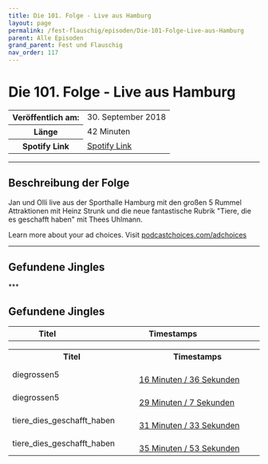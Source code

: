 ```yaml
---
title: Die 101. Folge - Live aus Hamburg
layout: page
permalink: /fest-flauschig/episoden/Die-101-Folge-Live-aus-Hamburg
parent: Alle Episoden
grand_parent: Fest und Flauschig
nav_order: 117
---
```


# Die 101. Folge - Live aus Hamburg
<table class="resp-table dcf-table dcf-table-responsive dcf-table-bordered dcf-table-striped dcf-w-100%">
                    <tbody>
                        <tr>
                            <th scope="row">Veröffentlich am:</th>
                            <td data-label="Veröffentlich am:">30. September 2018</td>
                        </tr>
                        <tr>
                            <th scope="row">Länge </th>
                            <td data-label="Länge ">42 Minuten</td>
                        </tr><tr>
                                <th scope="row">Spotify Link</th>
                                <td data-label="Spotify Link"><a href="https://open.spotify.com/episode/6mFBnpMTBdTBhAEZ2tPk4F">Spotify Link</a></td>
                            </tr></tbody>
                </table>

***

## Beschreibung der Folge

<div>
Jan und Olli live aus der Sporthalle Hamburg mit den großen 5 Rummel Attraktionen mit Heinz Strunk und die neue fantastische Rubrik "Tiere, die es geschafft haben" mit Thees Uhlmann. <p> </p><p>Learn more about your ad choices. Visit <a href="https://podcastchoices.com/adchoices">podcastchoices.com/adchoices</a></p>  
</div>

***

## Gefundene Jingles

<table style="display: table;">
                                    <tr>
                                        <th class="tableColumnTitle">Titel</th>
                                        <th class="tableColumnTimestamps">Timestamps</th>
                                    </tr>
                                    ***

## Gefundene Jingles

<table style="display: table;">
                                    <tr>
                                        <th class="tableColumnTitle">Titel</th>
                                        <th class="tableColumnTimestamps">Timestamps</th>
                                    </tr>
                                    <tr>
                                <td markdown="span"  class="tableColumnTitle">diegrossen5</td>
                                <td markdown="span" class="tableColumnTimestamps">
                                <br>
                                <a href="https://open.spotify.com/episode/6mFBnpMTBdTBhAEZ2tPk4F?t=996">
                                16 Minuten / 36 Sekunden</a>
                                </td></tr><tr>
                                <td markdown="span"  class="tableColumnTitle">diegrossen5</td>
                                <td markdown="span" class="tableColumnTimestamps">
                                <br>
                                <a href="https://open.spotify.com/episode/6mFBnpMTBdTBhAEZ2tPk4F?t=1747">
                                29 Minuten / 7 Sekunden</a>
                                </td></tr><tr>
                                <td markdown="span"  class="tableColumnTitle">tiere_dies_geschafft_haben</td>
                                <td markdown="span" class="tableColumnTimestamps">
                                <br>
                                <a href="https://open.spotify.com/episode/6mFBnpMTBdTBhAEZ2tPk4F?t=1893">
                                31 Minuten / 33 Sekunden</a>
                                </td></tr><tr>
                                <td markdown="span"  class="tableColumnTitle">tiere_dies_geschafft_haben</td>
                                <td markdown="span" class="tableColumnTimestamps">
                                <br>
                                <a href="https://open.spotify.com/episode/6mFBnpMTBdTBhAEZ2tPk4F?t=2153">
                                35 Minuten / 53 Sekunden</a>
                                </td></tr></table>
